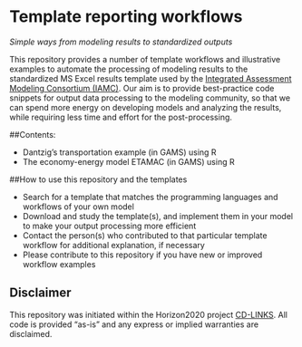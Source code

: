 # Template reporting workflows

*Simple ways from modeling results to standardized outputs*

This repository provides a number of template workflows and illustrative examples to automate the processing of modeling results to the standardized MS Excel results template used by the [Integrated Assessment Modeling Consortium (IAMC)](http://www.globalchange.umd.edu/iamc/). Our aim is to provide best-practice code snippets for output data processing to the modeling community, so that we can spend more energy on developing models and analyzing the results, while requiring less time and effort for the post-processing.

##Contents:

- Dantzig’s transportation example (in GAMS) using R
- The economy-energy model ETAMAC (in GAMS) using R  

##How to use this repository and the templates

- Search for a template that matches the programming languages and workflows of your own model
- Download and study the template(s), and implement them in your model to make your output processing more efficient
- Contact the person(s) who contributed to that particular template workflow for additional explanation, if necessary
- Please contribute to this repository if you have new or improved workflow examples

## Disclaimer

This repository was initiated within the Horizon2020 project [CD-LINKS](http://www.cd-links.org/). All code is provided “as-is”  and any express or implied warranties are disclaimed.

